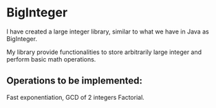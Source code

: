 # BigInteger

I have created a large integer library,
similar to what we have in Java as BigInteger. 

My library provide functionalities to store arbitrarily large
integer and perform basic math operations.

## Operations to be implemented: 
Fast exponentiation,
GCD of 2 integers 
Factorial.
